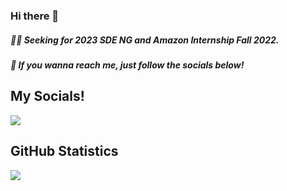 ### Hi there 👋
##### 👨‍💻 Seeking for 2023 SDE NG and  Amazon Internship Fall 2022.
##### 🙈 If you wanna reach me, just follow the socials below!


## **My Socials!**

<a href="https://www.linkedin.com/in/zixin-zhao/"><img src="https://img.shields.io/badge/LinkedIn-0077B5?style=for-the-badge&logo=linkedin&logoColor=white" /></a>

## **GitHub Statistics**

<!-- ![Anurag's GitHub stats](https://github-readme-stats.vercel.app/api?username=ColorFulLos&show_icons=true) 

![Okami](https://github-readme-stats.vercel.app/api/top-langs/?username=ColorFulLos&hide=html&layout=compact) -->

![](https://github-profile-summary-cards.vercel.app/api/cards/profile-details?username=ColorFulLos&theme=monokai)


<!--
**ColorFulLos/ColorFulLos** is a ✨ _special_ ✨ repository because its `README.md` (this file) appears on your GitHub profile.

Here are some ideas to get you started:

- 🔭 I’m currently working on ...
- 🌱 I’m currently learning ...
- 👯 I’m looking to collaborate on ...
- 🤔 I’m looking for help with ...
- 💬 Ask me about ...
- 📫 How to reach me: ...
- 😄 Pronouns: ...
- ⚡ Fun fact: ...
-->
